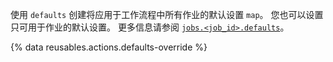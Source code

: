 使用 `defaults` 创建将应用于工作流程中所有作业的默认设置 `map`。 您也可以设置只可用于作业的默认设置。 更多信息请参阅 [`jobs.<job_id>.defaults`](/actions/using-workflows/workflow-syntax-for-github-actions#jobsjob_iddefaults)。

{% data reusables.actions.defaults-override %}
